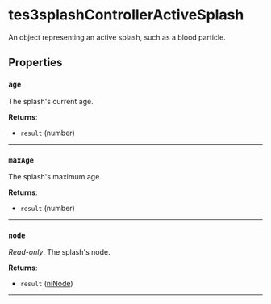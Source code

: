 # tes3splashControllerActiveSplash

An object representing an active splash, such as a blood particle.

## Properties

### `age`

The splash's current age.

**Returns**:

* `result` (number)

***

### `maxAge`

The splash's maximum age.

**Returns**:

* `result` (number)

***

### `node`

*Read-only*. The splash's node.

**Returns**:

* `result` ([niNode](../../types/niNode))

***

